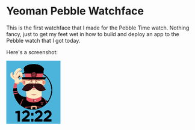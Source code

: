 # Yeoman Pebble Watchface

This is the first watchface that I made for the Pebble Time watch.  Nothing fancy, just to get my feet wet in how to build and deploy an app to the Pebble watch that I got today.

Here's a screenshot:

![Alt text](/Screenshot.png?raw=true "Screenshot")

